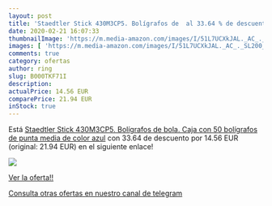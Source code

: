 ```yaml
---
layout: post
title: 'Staedtler Stick 430M3CP5. Bolígrafos de  al 33.64 % de descuento'
date: 2020-02-21 16:07:33
thumbnailImage: 'https://m.media-amazon.com/images/I/51L7UCXkJAL._AC_._SL200_.jpg'
images: [ 'https://m.media-amazon.com/images/I/51L7UCXkJAL._AC_._SL200_.jpg' ]
comments: true
category: ofertas
author: ring
slug: B000TKF71I
description:
actualPrice: 14.56 EUR
comparePrice: 21.94 EUR
inStock: true
---
```


Está [Staedtler Stick 430M3CP5. Bolígrafos de bola. Caja con 50 bolígrafos de punta media de color azul](https://www.amazon.com/dp/B000TKF71I/?tag=redken08-20) con 33.64 de descuento por 14.56 EUR (original: 21.94 EUR) en el siguiente enlace!

[![](https://m.media-amazon.com/images/I/51L7UCXkJAL._AC_._SL200_.jpg)](https://www.amazon.com/dp/B000TKF71I/?tag=redken08-20)

[Ver la oferta!!](https://www.amazon.com/dp/B000TKF71I/?tag=redken08-20)

[Consulta otras ofertas en nuestro canal de telegram](https://t.me/s/ofertas25)
